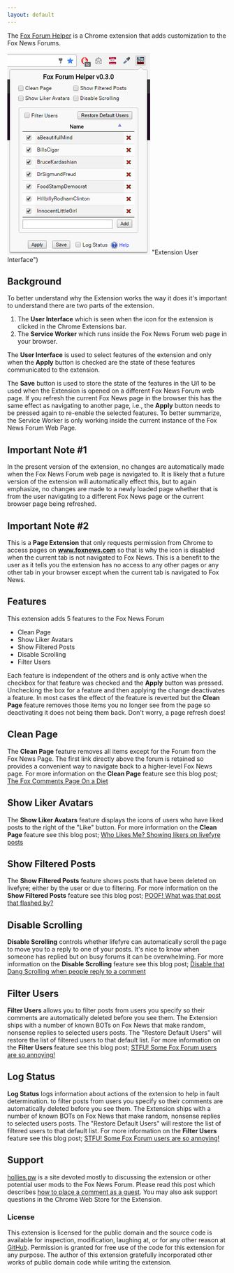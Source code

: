 ```yaml
---
layout: default
---
```


The [Fox Forum Helper](https://github.com/holly4/FoxForumExtension) is a Chrome extension that adds customization to the Fox News Forums. 

![Fox Forum Helper Chrome Extension User Interface](images/0.3.0_ui.png) "Extension User Interface")

## Background

To better understand why the Extension works the way it does it's important to understand there are two parts of the extension.

1. The **User Interface** which is seen when the icon for the extension is clicked in the Chrome Extensions bar.
2. The **Service Worker** which runs inside the Fox News Forum web page in your browser.

The **User Interface** is used to select features of the extension and only when the **Apply** button is checked are the state of these features communicated to the extension.

The **Save** button is used to store the state of the features in the U/I to be used when the Extension is opened on a different Fox News Forum web page. If you refresh the current Fox News page in the browser this has the same effect as navigating to another page, i.e., the **Apply** button needs to be pressed again to re-enable the selected features. To better summarize, the Service Worker is only working inside the current instance of the Fox News Forum Web Page.

## Important Note \#1

In the present version of the extension, no changes are automatically made when the Fox News Forum web page is navigated to. It is likely that a future version of the extension will automatically effect this, but to again emphasize, no changes are made to a newly loaded page whether that is from the user navigating to a different Fox News page or the current browser page being refreshed.

## Important Note \#2

This is a **Page Extension** that only requests permission from Chrome to access pages on **www.foxnews.com** so that is why the icon is disabled when the current tab is not navigated to Fox News. This is a benefit to the user as it tells you the extension has no access to any other pages or any other tab in your browser except when the current tab is navigated to Fox News.

## Features

This extension adds 5 features to the Fox News Forum

* Clean Page
* Show Liker Avatars
* Show Filtered Posts
* Disable Scrolling
* Filter Users

Each feature is independent of the others and is only active when the checkbox for that feature was checked and the **Apply** button was pressed. Unchecking the box for a feature and then applying the change deactivates a feature. In most cases the effect of the feature is reverted but the **Clean Page** feature removes those items you no longer see from the page so deactivating it does not being them back. Don't worry, a page refresh does!

## Clean Page

The **Clean Page** feature removes all items except for the Forum from the Fox News Page. The first link directly above the forum is retained so provides a convenient way to navigate back to a higher-level Fox News page. For more information on the **Clean Page** feature see this blog post; [The Fox Comments Page On a Diet](http://hollies.pw/2016/07/06/the-fox-comments-page-on-a-diet/)

## Show Liker Avatars

The **Show Liker Avatars** feature displays the icons of users who have liked posts to the right of the "Like" button. For more information on the **Clean Page** feature see this blog post; [Who Likes Me? Showing likers on livefyre posts](http://hollies.pw/2016/11/16/who-likes-me-showing-likers-on-livefyre-posts/)

## Show Filtered Posts
The **Show Filtered Posts** feature shows posts that have been deleted on livefyre; either by the user or due to filtering. For more information on the **Show Filtered Posts** feature see this blog post; [POOF! What was that post that flashed by?](http://hollies.pw/2016/11/18/what-was-that-post-that-flashed-by/)

## Disable Scrolling
**Disable Scrolling** controls whether lifefyre can automatically scroll the page to move you to a reply to one of your posts. It's nice to know when someone has replied but on busy forums it can be overwhelming. For more information on the **Disable Scrolling** feature see this blog post; [Disable that Dang Scrolling when people reply to a comment](http://hollies.pw/2016/11/18/disable-that-dang-scrolling-when-people-reply-to-a-comment/)

## Filter Users
**Filter Users** allows you to filter posts from users you specify so their comments are automatically deleted before you see them. The Extension ships with a number of known BOTs on Fox News that make random, nonsense replies to selected users posts. The "Restore Default Users" will restore the list of filtered users to that default list. For more information on the **Filter Users** feature see this blog post; [STFU! Some Fox Forum users are so annoying!](http://hollies.pw/2016/11/29/stfu-some-fox-forum-users-are-so-annoying/)

## Log Status
**Log Status** logs information about actions of the extension to help in fault determination. to filter posts from users you specify so their comments are automatically deleted before you see them. The Extension ships with a number of known BOTs on Fox News that make random, nonsense replies to selected users posts. The "Restore Default Users" will restore the list of filtered users to that default list. For more information on the **Filter Users** feature see this blog post; [STFU! Some Fox Forum users are so annoying!](http://hollies.pw/2016/11/29/stfu-some-fox-forum-users-are-so-annoying/)

## Support

[hollies.pw](http://hollies.pw/) is a site devoted mostly to discussing the extension or other potential user mods to the Fox News Forum. Please read this post which describes [how to place a comment as a guest](http://hollies.pw/). You may also ask support questions in the Chrome Web Store for the Extension.

### License

This extension is licensed for the public domain and the source code is available for inspection, modification, laughing at, or for any other reason at [GitHub](http://github.com/holly4). Permission is granted for free use of the code for this extension for any purpose. The author of this extension gratefully incorporated other works of public domain code while writing the extension.
